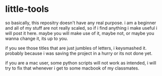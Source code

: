 # little-tools
so basically, this repositry doesn't have any real purpose. i am a beginner and all of my stuff are not really scaled, so if i find anything i make useful i will post it here. maybe you will make use of it, maybe not, or maybe you wanna change it, its up to you.

if you see those titles that are just jumbles of letters, i keysmashed it. probably because i was saving the project in a hurry or its not done yet.

if you are a mac user, some python scripts will not work as intended, i will try to fix that whenever i get to some macbook of my classmates.
